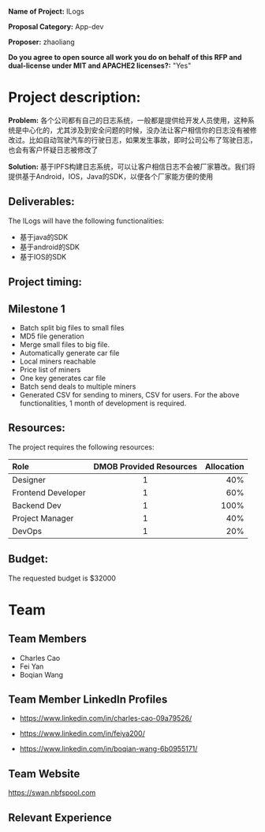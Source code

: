 **Name of Project:** ILogs

**Proposal Category:** App-dev

**Proposer:** zhaoliang

**Do you agree to open source all work you do on behalf of this RFP and dual-license under MIT and APACHE2 licenses?:** "Yes"

# Project description:

**Problem:** 各个公司都有自己的日志系统，一般都是提供给开发人员使用，这种系统是中心化的，尤其涉及到安全问题的时候，没办法让客户相信你的日志没有被修改过。比如自动驾驶汽车的行驶日志，如果发生事故，即时公司公布了驾驶日志，也会有客户怀疑日志被修改了

**Solution:** 基于IPFS构建日志系统，可以让客户相信日志不会被厂家篡改。我们将提供基于Android，IOS，Java的SDK，以便各个厂家能方便的使用


## Deliverables:

The ILogs will have the following functionalities:
* 基于java的SDK
* 基于android的SDK
* 基于IOS的SDK

## Project timing:

Milestone 1
-	
-	Batch split big files to small files
-	MD5 file generation
-	Merge small files to big file.
-	Automatically generate car file
-	Local miners reachable
-	Price list of miners
-	One key generates car file 
-	Batch send deals to multiple miners
-	Generated CSV for sending to miners, CSV for users. 
For the above functionalities, 1 month of development is required.

## Resources:

The project requires the following resources:

| Role                 | DMOB Provided Resources | Allocation     |
| :---                 |    :----:               |           ---: |
| Designer             | 1                       | 40%            |
| Frontend Developer   | 1                       | 60%            |
| Backend Dev          | 1                       | 100%           |
| Project Manager      | 1                       | 40%            |
| DevOps               | 1                       | 20%            |

## Budget:

The requested budget is $32000

# Team

## Team Members

- Charles Cao
- Fei Yan
- Boqian Wang

## Team Member LinkedIn Profiles

- https://www.linkedin.com/in/charles-cao-09a79526/
-  https://www.linkedin.com/in/feiya200/

- https://www.linkedin.com/in/boqian-wang-6b0955171/

## Team Website

https://swan.nbfspool.com

## Relevant Experience

